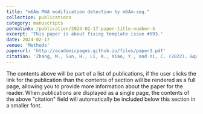 ```yaml
---
title: "m6Am RNA modification detection by m6Am-seq."
collection: publications
category: manuscripts
permalink: /publication/2024-02-17-paper-title-number-4
excerpt: 'This paper is about fixing template issue #693.'
date: 2024-02-17
venue: 'Methods'
paperurl: 'http://academicpages.github.io/files/paper3.pdf'
citation: 'Zhang, M., Sun, H., Li, K., Xiao, Y., and Yi, C. (2022). &quot;m6Am RNA modification detection by m6Am-seq.&quot; <i>Methods 203, 242-248.'
---
```


The contents above will be part of a list of publications, if the user clicks the link for the publication than the contents of section will be rendered as a full page, allowing you to provide more information about the paper for the reader. When publications are displayed as a single page, the contents of the above "citation" field will automatically be included below this section in a smaller font.
